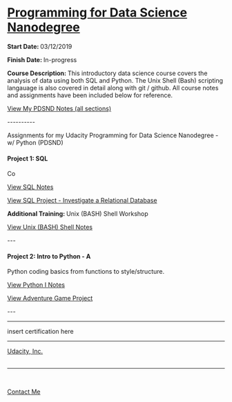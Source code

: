<h1><a href="https://www.udacity.com/course/programming-for-data-science-nanodegree--nd104">Programming for Data Science Nanodegree</a></h1>

<p><strong>Start Date: </strong> 03/12/2019</p>
<p><strong>Finish Date: </strong> In-progress</p>

<p><strong>Course Description: </strong>This introductory data science course covers the analysis of data using both SQL and Python. The Unix Shell (Bash) scripting langauage is also covered in detail along with git / github. All course notes and assignments have been included below for reference.</p>

<a href="https://www.udacity.com/course/intro-to-programming-nanodegree--nd000">View My PDSND Notes (all sections)</a>
<p>----------</p>

<p>Assignments for my Udacity Programming for Data Science Nanodegree - w/ Python (PDSND)</p>

<h4>Project 1: SQL</h4>
<p>Co</p>
<a href="https://htmlpreview.github.io/?https://github.com/fswylie01/udacity-ipnd/blob/master/Lab_1/html_notes.html" target="_blank">View SQL Notes</a></br>

<a href="https://htmlpreview.github.io/?https://github.com/fswylie01/udacity-ipnd/blob/master/Project_1/Animal_Card_Project/card_v2.html">View SQL Project - Investigate a Relational Database</a>

<p><strong>Additional Training: </strong>Unix (BASH) Shell Workshop<p>
<a href="https://htmlpreview.github.io/?https://github.com/fswylie01/udacity-ipnd/blob/master/Project_2/shell_notes/shell_home.html">View Unix (BASH) Shell Notes</a>
<p>---</p> 

<h4>Project 2: Intro to Python - A</h4>
<p>Python coding basics from functions to style/structure.<p>
<a href="#">View Python I Notes</a></br>

<a href="#">View Adventure Game Project</a></br>
<p>---</p>  



  
<hr>
insert certification here
<hr>
  
<a href="https://www.udacity.com/">Udacity, Inc.</a></br><br><hr><br>

<a href = "mailto: fswylie@icloud.com">Contact Me</a>
